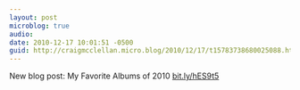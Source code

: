 ```yaml
---
layout: post
microblog: true
audio: 
date: 2010-12-17 10:01:51 -0500
guid: http://craigmcclellan.micro.blog/2010/12/17/t15783738680025088.html
---
```

New blog post: My Favorite Albums of 2010 [bit.ly/hES9t5](http://bit.ly/hES9t5)
